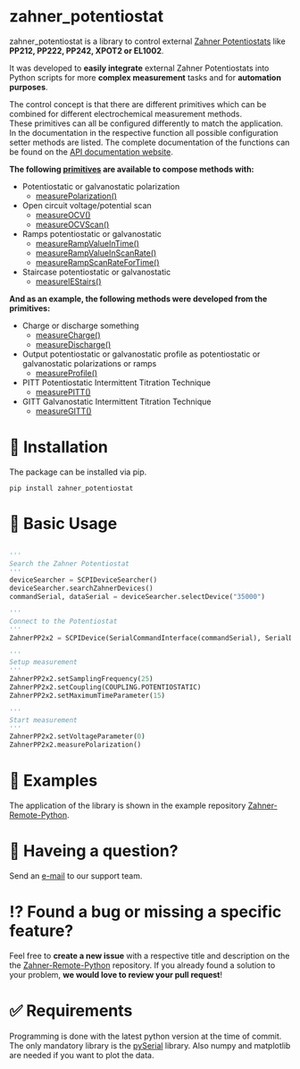 # zahner_potentiostat

zahner_potentiostat is a library to control external [Zahner Potentiostats](https://zahner.de/products#external-potentiostats) like **PP212, PP222, PP242, XPOT2 or EL1002**.

It was developed to **easily integrate** external Zahner Potentiostats into Python scripts for more **complex measurement** tasks and for **automation purposes**.

The control concept is that there are different primitives which can be combined for different electrochemical measurement methods.  
These primitives can all be configured differently to match the application. In the documentation in the respective function all possible configuration setter methods are listed. The complete documentation of the functions can be found on the [API documentation website](https://doc.zahner.de/zahner_potentiostat/).  

**The following [primitives](https://en.wikipedia.org/wiki/Language_primitive) are available to compose methods with:**  
* Potentiostatic or galvanostatic polarization  
  * [measurePolarization()](https://doc.zahner.de/zahner_potentiostat/scpi_control/control.html#zahner_potentiostat.scpi_control.control.SCPIDevice.measurePolarization)  
* Open circuit voltage/potential scan  
  * [measureOCV()](https://doc.zahner.de/zahner_potentiostat/scpi_control/control.html#zahner_potentiostat.scpi_control.control.SCPIDevice.measureOCV)  
  * [measureOCVScan()](https://doc.zahner.de/zahner_potentiostat/scpi_control/control.html#zahner_potentiostat.scpi_control.control.SCPIDevice.measureOCVScan)  
* Ramps potentiostatic or galvanostatic  
  * [measureRampValueInTime()](https://doc.zahner.de/zahner_potentiostat/scpi_control/control.html#zahner_potentiostat.scpi_control.control.SCPIDevice.measureRampValueInTime)  
  * [measureRampValueInScanRate()](https://doc.zahner.de/zahner_potentiostat/scpi_control/control.html#zahner_potentiostat.scpi_control.control.SCPIDevice.measureRampValueInScanRate)  
  * [measureRampScanRateForTime()](https://doc.zahner.de/zahner_potentiostat/scpi_control/control.html#zahner_potentiostat.scpi_control.control.SCPIDevice.measureRampScanRateForTime)  
* Staircase potentiostatic or galvanostatic  
  * [measureIEStairs()](https://doc.zahner.de/zahner_potentiostat/scpi_control/control.html#zahner_potentiostat.scpi_control.control.SCPIDevice.measureIEStairs)  
  

**And as an example, the following methods were developed from the primitives:**  
* Charge or discharge something  
  * [measureCharge()](https://doc.zahner.de/zahner_potentiostat/scpi_control/control.html#zahner_potentiostat.scpi_control.control.SCPIDevice.measureCharge)  
  * [measureDischarge()](https://doc.zahner.de/zahner_potentiostat/scpi_control/control.html#zahner_potentiostat.scpi_control.control.SCPIDevice.measureDischarge)  
* Output potentiostatic or galvanostatic profile as potentiostatic or galvanostatic polarizations or ramps  
  * [measureProfile()](https://doc.zahner.de/zahner_potentiostat/scpi_control/control.html#zahner_potentiostat.scpi_control.control.SCPIDevice.measureProfile)  
* PITT Potentiostatic Intermittent Titration Technique  
  * [measurePITT()](https://doc.zahner.de/zahner_potentiostat/scpi_control/control.html#zahner_potentiostat.scpi_control.control.SCPIDevice.measurePITT)  
* GITT Galvanostatic Intermittent Titration Technique  
  * [measureGITT()](https://doc.zahner.de/zahner_potentiostat/scpi_control/control.html#zahner_potentiostat.scpi_control.control.SCPIDevice.measureGITT)  



# 🔧 Installation

The package can be installed via pip.
 
```
pip install zahner_potentiostat
```

# 🔨 Basic Usage

```python

'''
Search the Zahner Potentiostat
'''
deviceSearcher = SCPIDeviceSearcher()
deviceSearcher.searchZahnerDevices()
commandSerial, dataSerial = deviceSearcher.selectDevice("35000")

'''
Connect to the Potentiostat
'''
ZahnerPP2x2 = SCPIDevice(SerialCommandInterface(commandSerial), SerialDataInterface(dataSerial))

'''
Setup measurement
'''
ZahnerPP2x2.setSamplingFrequency(25)
ZahnerPP2x2.setCoupling(COUPLING.POTENTIOSTATIC)
ZahnerPP2x2.setMaximumTimeParameter(15)

'''
Start measurement
'''
ZahnerPP2x2.setVoltageParameter(0)
ZahnerPP2x2.measurePolarization()
```

# 📖 Examples

The application of the library is shown in the example repository [Zahner-Remote-Python](https://github.com/Zahner-elektrik/Zahner-Remote-Python).

# 📧 Haveing a question?
Send an <a href="mailto:support@zahner.de?subject=Zahner-Remote-Python Question&body=Your Message">e-mail</a> to our support team.

# ⁉️ Found a bug or missing a specific feature?
Feel free to **create a new issue** with a respective title and description on the the [Zahner-Remote-Python](https://github.com/Zahner-elektrik/Zahner-Remote-Python/issues) repository. If you already found a solution to your problem, **we would love to review your pull request**!

# ✅ Requirements
Programming is done with the latest python version at the time of commit.  
The only mandatory library is the [pySerial](https://pyserial.readthedocs.io/en/latest/) library. Also numpy and matplotlib are needed if you want to plot the data.